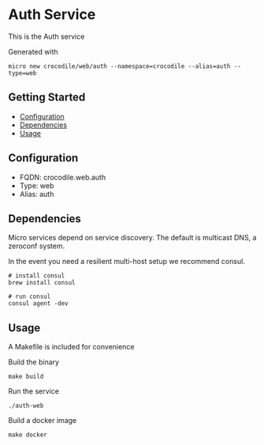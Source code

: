 # Auth Service

This is the Auth service

Generated with

```
micro new crocodile/web/auth --namespace=crocodile --alias=auth --type=web
```

## Getting Started

- [Configuration](#configuration)
- [Dependencies](#dependencies)
- [Usage](#usage)

## Configuration

- FQDN: crocodile.web.auth
- Type: web
- Alias: auth

## Dependencies

Micro services depend on service discovery. The default is multicast DNS, a zeroconf system.

In the event you need a resilient multi-host setup we recommend consul.

```
# install consul
brew install consul

# run consul
consul agent -dev
```

## Usage

A Makefile is included for convenience

Build the binary

```
make build
```

Run the service
```
./auth-web
```

Build a docker image
```
make docker
```